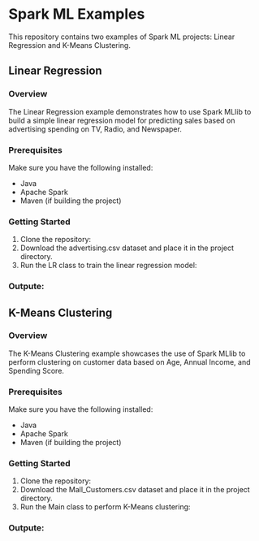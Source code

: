 # Spark ML Examples

This repository contains two examples of Spark ML projects: Linear Regression and K-Means Clustering.

## Linear Regression

### Overview

The Linear Regression example demonstrates how to use Spark MLlib to build a simple linear regression model for predicting sales based on advertising spending on TV, Radio, and Newspaper.

### Prerequisites

Make sure you have the following installed:

- Java
- Apache Spark
- Maven (if building the project)

### Getting Started

1. Clone the repository:
2. Download the advertising.csv dataset and place it in the project directory.
3. Run the LR class to train the linear regression model:
### Outpute:
## K-Means Clustering
### Overview
The K-Means Clustering example showcases the use of Spark MLlib to perform clustering on customer data based on Age, Annual Income, and Spending Score.

### Prerequisites
Make sure you have the following installed:

- Java
- Apache Spark
- Maven (if building the project)
### Getting Started
1. Clone the repository:
2. Download the Mall_Customers.csv dataset and place it in the project directory.
3. Run the Main class to perform K-Means clustering:

### Outpute: